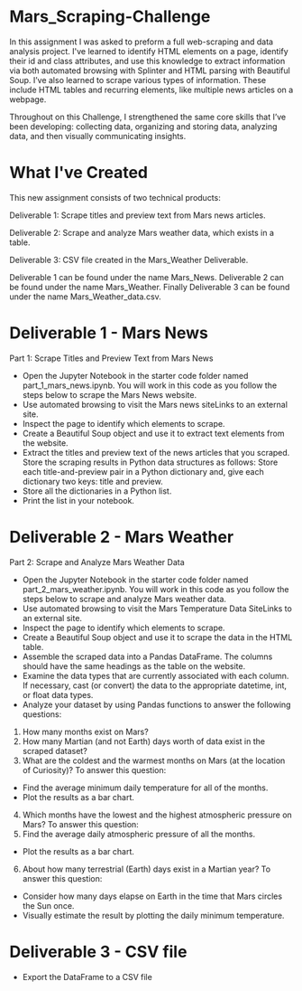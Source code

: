 # Mars_Scraping-Challenge

In this assignment I was asked to preform a full web-scraping and data analysis project. I've learned to identify HTML elements on a page, identify their id and class attributes, and use this knowledge to extract information via both automated browsing with Splinter and HTML parsing with Beautiful Soup. I’ve also learned to scrape various types of information. These include HTML tables and recurring elements, like multiple news articles on a webpage.

Throughout on this Challenge, I strengthened the same core skills that I’ve been developing: collecting data, organizing and storing data, analyzing data, and then visually communicating insights.

# What I've Created
This new assignment consists of two technical products:

Deliverable 1: Scrape titles and preview text from Mars news articles.

Deliverable 2: Scrape and analyze Mars weather data, which exists in a table.

Deliverable 3: CSV file created in the Mars_Weather Deliverable. 

Deliverable 1 can be found under the name Mars_News. Deliverable 2 can be found under the name Mars_Weather. Finally Deliverable 3 can be found under the name Mars_Weather_data.csv. 

# Deliverable 1 - Mars News
Part 1: Scrape Titles and Preview Text from Mars News
* Open the Jupyter Notebook in the starter code folder named part_1_mars_news.ipynb. You will work in this code as you follow the steps below to scrape the Mars News website.
* Use automated browsing to visit the Mars news siteLinks to an external site.
* Inspect the page to identify which elements to scrape.
* Create a Beautiful Soup object and use it to extract text elements from the website.
* Extract the titles and preview text of the news articles that you scraped. Store the scraping results in Python data structures as follows: Store each title-and-preview pair in a Python dictionary and, give each dictionary two keys: title and preview.
* Store all the dictionaries in a Python list.
* Print the list in your notebook.

# Deliverable 2 - Mars Weather 
Part 2: Scrape and Analyze Mars Weather Data
* Open the Jupyter Notebook in the starter code folder named part_2_mars_weather.ipynb. You will work in this code as you follow the steps below to scrape and analyze Mars weather data.
* Use automated browsing to visit the Mars Temperature Data SiteLinks to an external site.
* Inspect the page to identify which elements to scrape. 
* Create a Beautiful Soup object and use it to scrape the data in the HTML table.
* Assemble the scraped data into a Pandas DataFrame. The columns should have the same headings as the table on the website.
* Examine the data types that are currently associated with each column. If necessary, cast (or convert) the data to the appropriate datetime, int, or float data types.
* Analyze your dataset by using Pandas functions to answer the following questions:

1. How many months exist on Mars?
2. How many Martian (and not Earth) days worth of data exist in the scraped dataset?
3. What are the coldest and the warmest months on Mars (at the location of Curiosity)? To answer this question:
  * Find the average minimum daily temperature for all of the months.
  * Plot the results as a bar chart.
4. Which months have the lowest and the highest atmospheric pressure on Mars? To answer this question:
5. Find the average daily atmospheric pressure of all the months.
  * Plot the results as a bar chart.
6. About how many terrestrial (Earth) days exist in a Martian year? To answer this question:
  * Consider how many days elapse on Earth in the time that Mars circles the Sun once.
  * Visually estimate the result by plotting the daily minimum temperature.
 
 # Deliverable 3 - CSV file
 * Export the DataFrame to a CSV file
